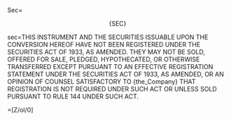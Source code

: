 Sec=<center><span style="text-transform: uppercase">{sec}</span></center>

sec=THIS INSTRUMENT AND THE SECURITIES ISSUABLE UPON THE CONVERSION HEREOF HAVE NOT BEEN REGISTERED UNDER THE SECURITIES ACT OF 1933, AS AMENDED. THEY MAY NOT BE SOLD, OFFERED FOR SALE, PLEDGED, HYPOTHECATED, OR OTHERWISE TRANSFERRED EXCEPT PURSUANT TO AN EFFECTIVE REGISTRATION STATEMENT UNDER THE SECURITIES ACT OF 1933, AS AMENDED, OR AN OPINION OF COUNSEL SATISFACTORY TO {the_Company} THAT REGISTRATION IS NOT REQUIRED UNDER SUCH ACT OR UNLESS SOLD PURSUANT TO RULE 144 UNDER SUCH ACT.

=[Z/ol/0]